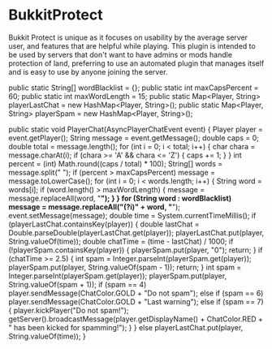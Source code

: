 BukkitProtect
=============
Bukkit Protect is unique as it focuses on usability by the average server user, and features that are helpful while playing.
This plugin is intended to be used by servers that don't want to have admins or mods handle protection of land, preferring to use an automated plugin that manages itself and is easy to use by anyone joining the server.


public static String[] wordBlacklist = {};
public static int maxCapsPercent = 60;
public static int maxWordLength = 15;
public static Map<Player, String> playerLastChat = new HashMap<Player, String>();
public static Map<Player, String> playerSpam = new HashMap<Player, String>();

public static void PlayerChat(AsyncPlayerChatEvent event) {
	Player player = event.getPlayer();
	String message = event.getMessage();
	double caps = 0;
	double total = message.length();
	for (int i = 0; i < total; i++) {
		char chara = message.charAt(i);
		if (chara >= 'A' && chara <= 'Z') {
			caps += 1;
		}
	}
	int percent = (int) Math.round((caps / total) * 100);
	String[] words = message.split(" ");
	if (percent > maxCapsPercent)
		message = message.toLowerCase();
	for (int i = 0; i < words.length; i++) {
		String word = words[i];
		if (word.length() > maxWordLength) {
			message = message.replaceAll(word, "****");
		}
	}
	for (String word : wordBlacklist)
		message = message.replaceAll("(?i)" + word, "****");
	event.setMessage(message);
	double time = System.currentTimeMillis();
	if (playerLastChat.containsKey(player)) {
		double lastChat = Double.parseDouble(playerLastChat.get(player));
		playerLastChat.put(player, String.valueOf(time));
		double chatTime = (time - lastChat) / 1000;
		if (!playerSpam.containsKey(player)) {
			playerSpam.put(player, "0");
			return;
		}
		if (chatTime >= 2.5) {
			int spam = Integer.parseInt(playerSpam.get(player));
			playerSpam.put(player, String.valueOf(spam - 1));
			return;
		}
		int spam = Integer.parseInt(playerSpam.get(player));
		playerSpam.put(player, String.valueOf(spam + 1));
		if (spam == 4)
			player.sendMessage(ChatColor.GOLD + "Do not spam");
		else if (spam == 6)
			player.sendMessage(ChatColor.GOLD + "Last warning");
		else if (spam == 7) {
			player.kickPlayer("Do not spam!");
			getServer().broadcastMessage(player.getDisplayName()
					+ ChatColor.RED + " has been kicked for spamming!");
		}
	} else
		playerLastChat.put(player, String.valueOf(time));
}